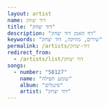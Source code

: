```yaml
---
layout: artist
name: דוד יצחק
title: "דוד יצחק"
description: "דף האמן דוד יצחק"
keywords: "שירים, מוזיקה, דוד יצחק"
permalink: /artists/דוד-יצחק
redirect_from:
  - /artists/list/דוד יצחק
songs:
  - number: "58127"
    name: "שומע תפילה"
    album: "סינגלים"
    artist: "דוד יצחק"
---
```

